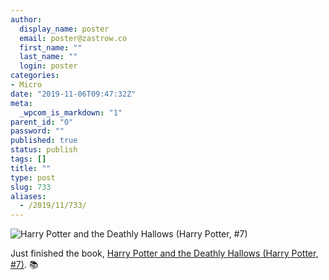 ```yaml
---
author:
  display_name: poster
  email: poster@zastrow.co
  first_name: ""
  last_name: ""
  login: poster
categories:
- Micro
date: "2019-11-06T09:47:32Z"
meta:
  _wpcom_is_markdown: "1"
parent_id: "0"
password: ""
published: true
status: publish
tags: []
title: ""
type: post
slug: 733
aliases:
  - /2019/11/733/
---
```

<p><img src="https://i.gr-assets.com/images/S/compressed.photo.goodreads.com/books/1516735862l/38185123.jpg" alt="Harry Potter and the Deathly Hallows (Harry Potter, #7)" /></p>
<p>Just finished the book, <a href="https://www.goodreads.com/review/show/3038925734?utm_medium=api&amp;utm_source=rss">Harry Potter and the Deathly Hallows (Harry Potter, #7)</a>. 📚</p>
